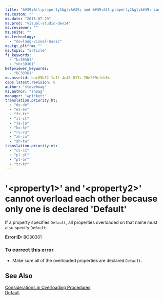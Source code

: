 ```yaml
---
title: "&#39;&lt;property1&gt;&#39; and &#39;&lt;property2&gt;&#39; cannot overload each other because only one is declared &#39;Default&#39;"
ms.custom: ""
ms.date: "2015-07-20"
ms.prod: "visual-studio-dev14"
ms.reviewer: ""
ms.suite: ""
ms.technology: 
  - "devlang-visual-basic"
ms.tgt_pltfrm: ""
ms.topic: "article"
f1_keywords: 
  - "bc30361"
  - "vbc30361"
helpviewer_keywords: 
  - "BC30361"
ms.assetid: bac85b32-1a1f-4c43-817c-76e209cfeb8c
caps.latest.revision: 8
author: "stevehoag"
ms.author: "shoag"
manager: "wpickett"
translation.priority.ht: 
  - "de-de"
  - "es-es"
  - "fr-fr"
  - "it-it"
  - "ja-jp"
  - "ko-kr"
  - "ru-ru"
  - "zh-cn"
  - "zh-tw"
translation.priority.mt: 
  - "cs-cz"
  - "pl-pl"
  - "pt-br"
  - "tr-tr"
---
```

# &#39;&lt;property1&gt;&#39; and &#39;&lt;property2&gt;&#39; cannot overload each other because only one is declared &#39;Default&#39;
If a property specifies `Default`, all properties overloaded on that name must also specify `Default`.  
  
 **Error ID:** BC30361  
  
### To correct this error  
  
-   Make sure all of the overloaded properties are declared `Default`.  
  
## See Also  
 [Considerations in Overloading Procedures](../../visual-basic/language-reference/procedures/considerations-in-overloading-procedures.md)   
 [Default](../../visual-basic/language-reference/modifiers/default.md)